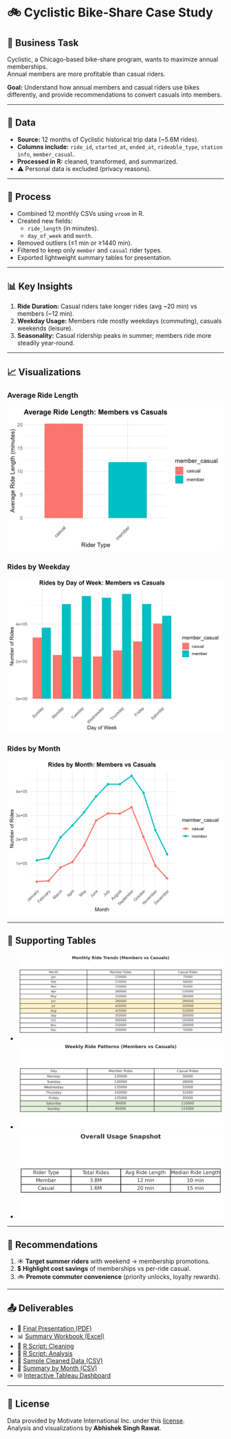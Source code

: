 # 🚲 Cyclistic Bike-Share Case Study

## 📌 Business Task
Cyclistic, a Chicago-based bike-share program, wants to maximize annual memberships.  
Annual members are more profitable than casual riders.  

**Goal:** Understand how annual members and casual riders use bikes differently, and provide recommendations to convert casuals into members.

---

## 📂 Data
- **Source:** 12 months of Cyclistic historical trip data (~5.6M rides).  
- **Columns include:** `ride_id`, `started_at`, `ended_at`, `rideable_type`, `station info`, `member_casual`.  
- **Processed in R:** cleaned, transformed, and summarized.  
- ⚠️ Personal data is excluded (privacy reasons).  

---

## 🧹 Process
- Combined 12 monthly CSVs using `vroom` in R.  
- Created new fields:  
  - `ride_length` (in minutes).  
  - `day_of_week` and `month`.  
- Removed outliers (≤1 min or ≥1440 min).  
- Filtered to keep only `member` and `casual` rider types.  
- Exported lightweight summary tables for presentation.  

---

## 📊 Key Insights
1. **Ride Duration:** Casual riders take longer rides (avg ~20 min) vs members (~12 min).  
2. **Weekday Usage:** Members ride mostly weekdays (commuting), casuals weekends (leisure).  
3. **Seasonality:** Casual ridership peaks in summer; members ride more steadily year-round.  

---

## 📈 Visualizations
### Average Ride Length
![Average Ride Length](outputs/avg_ride_length.png)

### Rides by Weekday
![Rides by Weekday](outputs/rides_by_weekday.png)

### Rides by Month
![Rides by Month](outputs/rides_by_month.png)

---

## 📑 Supporting Tables
- ![Monthly Trends](outputs/summary_month_table.png)  
- ![Weekly Trends](outputs/summary_weekday_table.png)  
- ![Overall Snapshot](outputs/summary_overall_table.png)  

---

## 🎯 Recommendations
1. ☀️ **Target summer riders** with weekend → membership promotions.  
2. 💲 **Highlight cost savings** of memberships vs per-ride casual.  
3. 🚲 **Promote commuter convenience** (priority unlocks, loyalty rewards).  

---

## 📤 Deliverables
- 📑 [Final Presentation (PDF)](presentation/Cyclistic_BikeShare_Presentation.pdf)  
- 📊 [Summary Workbook (Excel)](outputs/cyclistic_summary.xlsx)  
- 📜 [R Script: Cleaning](scripts/01_cleaning.R)  
- 📜 [R Script: Analysis](scripts/02_analysis.R)  
- 📄 [Sample Cleaned Data (CSV)](outputs/sample_cleaned_data.csv)  
- 📄 [Summary by Month (CSV)](outputs/summary_by_month.csv)  
- 🌐 [Interactive Tableau Dashboard]([https://public.tableau.com/views/YOUR_DASHBOARD_LINK](https://public.tableau.com/views/CyclisticBike-ShareCaseStudyMembersvsCasuals/Dashboard1?:language=en-US&:sid=&:redirect=auth&:display_count=n&:origin=viz_share_link))
---

## 🔗 License
Data provided by Motivate International Inc. under this [license](https://divvybikes.com/data-license-agreement).  
Analysis and visualizations by **Abhishek Singh Rawat**.  
